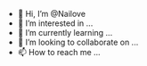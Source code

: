 - 👋 Hi, I’m @Nailove
- 👀 I’m interested in ...
- 🌱 I’m currently learning ...
- 💞️ I’m looking to collaborate on ...
- 📫 How to reach me ...

<!---
Nailove/Nailove is a ✨ special ✨ repository because its `README.md` (this file) appears on your GitHub profile.
You can click the Preview link to take a look at your changes.
--->
